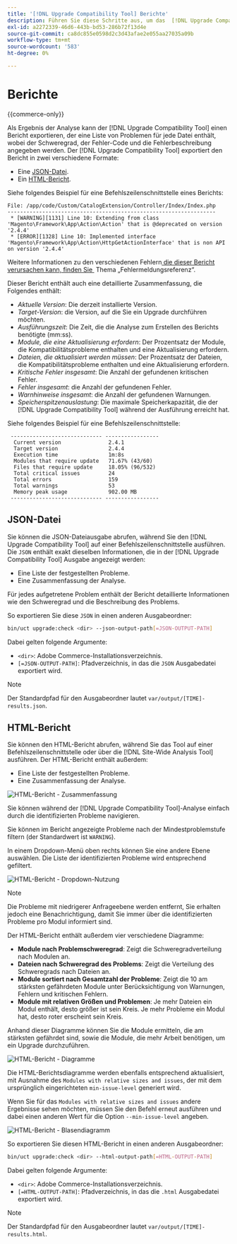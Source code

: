 ```yaml
---
title: '[!DNL Upgrade Compatibility Tool] Berichte'
description: Führen Sie diese Schritte aus, um das  [!DNL Upgrade Compatibility Tool]  Ihrem Adobe Commerce-Projekt auszuführen.
exl-id: a2272339-46d6-443b-bd53-286b72f13d4e
source-git-commit: ca8dc855e0598d2c3d43afae2e055aa27035a09b
workflow-type: tm+mt
source-wordcount: '583'
ht-degree: 0%

---
```


# Berichte

{{commerce-only}}

Als Ergebnis der Analyse kann der [!DNL Upgrade Compatibility Tool] einen Bericht exportieren, der eine Liste von Problemen für jede Datei enthält, wobei der Schweregrad, der Fehler-Code und die Fehlerbeschreibung angegeben werden. Der [!DNL Upgrade Compatibility Tool] exportiert den Bericht in zwei verschiedene Formate:

- Eine [JSON-Datei](reports.md#json-file).
- Ein [HTML-Bericht](reports.md#html-report).

Siehe folgendes Beispiel für eine Befehlszeilenschnittstelle eines Berichts:

```
File: /app/code/Custom/CatalogExtension/Controller/Index/Index.php
------------------------------------------------------------------
 * [WARNING][1131] Line 10: Extending from class 'Magento\Framework\App\Action\Action' that is @deprecated on version '2.4.4'
 * [ERROR][1328] Line 10: Implemented interface 'Magento\Framework\App\Action\HttpGetActionInterface' that is non API on version '2.4.4'
```

Weitere Informationen zu den verschiedenen Fehlern[&#x200B; die dieser Bericht verursachen kann, finden Sie &#x200B;](../upgrade-compatibility-tool/error-messages.md) Thema „Fehlermeldungsreferenz“.

Dieser Bericht enthält auch eine detaillierte Zusammenfassung, die Folgendes enthält:

- *Aktuelle Version*: Die derzeit installierte Version.
- *Target-Version*: die Version, auf die Sie ein Upgrade durchführen möchten.
- *Ausführungszeit*: Die Zeit, die die Analyse zum Erstellen des Berichts benötigte (mm:ss).
- *Module, die eine Aktualisierung erfordern*: Der Prozentsatz der Module, die Kompatibilitätsprobleme enthalten und eine Aktualisierung erfordern.
- *Dateien, die aktualisiert werden müssen*: Der Prozentsatz der Dateien, die Kompatibilitätsprobleme enthalten und eine Aktualisierung erfordern.
- *Kritische Fehler insgesamt*: Die Anzahl der gefundenen kritischen Fehler.
- *Fehler insgesamt*: die Anzahl der gefundenen Fehler.
- *Warnhinweise insgesamt*: die Anzahl der gefundenen Warnungen.
- *Speicherspitzenauslastung*: Die maximale Speicherkapazität, die der [!DNL Upgrade Compatibility Tool] während der Ausführung erreicht hat.

Siehe folgendes Beispiel für eine Befehlszeilenschnittstelle:

```
 ----------------------------- ----------------- 
  Current version               2.4.1            
  Target version                2.4.4            
  Execution time                1m:8s            
  Modules that require update   71.67% (43/60)   
  Files that require update     18.05% (96/532)  
  Total critical issues         24               
  Total errors                  159              
  Total warnings                53               
  Memory peak usage             902.00 MB        
 ----------------------------- ----------------- 
```

## JSON-Datei

Sie können die JSON-Dateiausgabe abrufen, während Sie den [!DNL Upgrade Compatibility Tool] auf einer Befehlszeilenschnittstelle ausführen. Die `JSON` enthält exakt dieselben Informationen, die in der [!DNL Upgrade Compatibility Tool] Ausgabe angezeigt werden:

- Eine Liste der festgestellten Probleme.
- Eine Zusammenfassung der Analyse.

Für jedes aufgetretene Problem enthält der Bericht detaillierte Informationen wie den Schweregrad und die Beschreibung des Problems.

So exportieren Sie diese `JSON` in einen anderen Ausgabeordner:

```bash
bin/uct upgrade:check <dir> --json-output-path[=JSON-OUTPUT-PATH]
```

Dabei gelten folgende Argumente:

- `<dir>`: Adobe Commerce-Installationsverzeichnis.
- `[=JSON-OUTPUT-PATH]`: Pfadverzeichnis, in das die `JSON` Ausgabedatei exportiert wird.

>[!NOTE]
>
> Der Standardpfad für den Ausgabeordner lautet `var/output/[TIME]-results.json`.

## HTML-Bericht

Sie können den HTML-Bericht abrufen, während Sie das Tool auf einer Befehlszeilenschnittstelle oder über die [!DNL Site-Wide Analysis Tool] ausführen. Der HTML-Bericht enthält außerdem:

- Eine Liste der festgestellten Probleme.
- Eine Zusammenfassung der Analyse.

![HTML-Bericht - Zusammenfassung](../../assets/upgrade-guide/uct-html-summary.png)

Sie können während der [!DNL Upgrade Compatibility Tool]-Analyse einfach durch die identifizierten Probleme navigieren.

Sie können im Bericht angezeigte Probleme nach der Mindestproblemstufe filtern (der Standardwert ist `WARNING`).

In einem Dropdown-Menü oben rechts können Sie eine andere Ebene auswählen. Die Liste der identifizierten Probleme wird entsprechend gefiltert.

![HTML-Bericht - Dropdown-Nutzung](../../assets/upgrade-guide/uct-html-filtered-issues-list.png)

>[!NOTE]
>
> Die Probleme mit niedrigerer Anfrageebene werden entfernt, Sie erhalten jedoch eine Benachrichtigung, damit Sie immer über die identifizierten Probleme pro Modul informiert sind.

Der HTML-Bericht enthält außerdem vier verschiedene Diagramme:

- **Module nach Problemschweregrad**: Zeigt die Schweregradverteilung nach Modulen an.
- **Dateien nach Schweregrad des Problems**: Zeigt die Verteilung des Schweregrads nach Dateien an.
- **Module sortiert nach Gesamtzahl der Probleme**: Zeigt die 10 am stärksten gefährdeten Module unter Berücksichtigung von Warnungen, Fehlern und kritischen Fehlern.
- **Module mit relativen Größen und Problemen**: Je mehr Dateien ein Modul enthält, desto größer ist sein Kreis. Je mehr Probleme ein Modul hat, desto roter erscheint sein Kreis.

Anhand dieser Diagramme können Sie die Module ermitteln, die am stärksten gefährdet sind, sowie die Module, die mehr Arbeit benötigen, um ein Upgrade durchzuführen.

![HTML-Bericht - Diagramme](../../assets/upgrade-guide/uct-html-diagrams.png)

Die HTML-Berichtsdiagramme werden ebenfalls entsprechend aktualisiert, mit Ausnahme des `Modules with relative sizes and issues`, der mit dem ursprünglich eingerichteten `min-issue-level` generiert wird.

Wenn Sie für das `Modules with relative sizes and issues` andere Ergebnisse sehen möchten, müssen Sie den Befehl erneut ausführen und dabei einen anderen Wert für die Option `--min-issue-level` angeben.

![HTML-Bericht - Blasendiagramm](../../assets/upgrade-guide/uct-html-filtered-diagrams.png)

So exportieren Sie diesen HTML-Bericht in einen anderen Ausgabeordner:

```bash
bin/uct upgrade:check <dir> --html-output-path[=HTML-OUTPUT-PATH]
```

Dabei gelten folgende Argumente:

- `<dir>`: Adobe Commerce-Installationsverzeichnis.
- `[=HTML-OUTPUT-PATH]`: Pfadverzeichnis, in das die `.html` Ausgabedatei exportiert wird.

>[!NOTE]
>
> Der Standardpfad für den Ausgabeordner lautet `var/output/[TIME]-results.html`.
